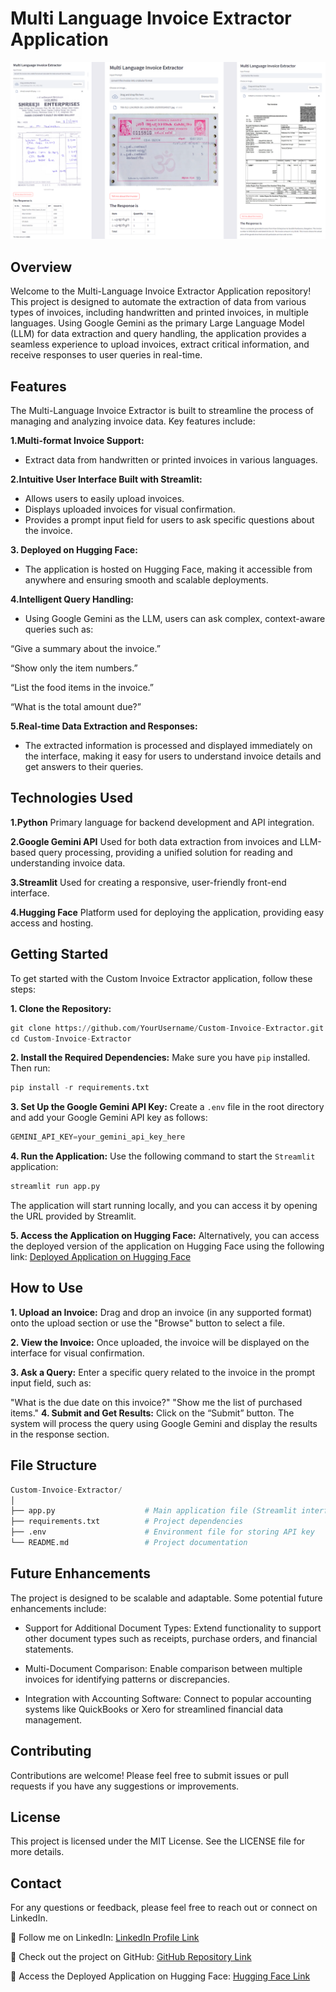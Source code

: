 # Multi Language Invoice Extractor Application

![image_alt](https://github.com/jerryjohn1995/Multi-Language-Invoice-Extractor/blob/0f3eac2d3f357b6997946f1efe021b15c4df2ef2/Img%201.png)

## Overview
Welcome to the Multi-Language Invoice Extractor Application repository! This project is designed to automate the extraction of data from various types of invoices, including handwritten and printed invoices, in multiple languages. Using Google Gemini as the primary Large Language Model (LLM) for data extraction and query handling, the application provides a seamless experience to upload invoices, extract critical information, and receive responses to user queries in real-time.

## Features
The Multi-Language Invoice Extractor is built to streamline the process of managing and analyzing invoice data. Key features include:

**1.Multi-format Invoice Support:**
- Extract data from handwritten or printed invoices in various languages.

**2.Intuitive User Interface Built with Streamlit:**

- Allows users to easily upload invoices.
- Displays uploaded invoices for visual confirmation.
- Provides a prompt input field for users to ask specific questions about the invoice.
  
**3. Deployed on Hugging Face:**
- The application is hosted on Hugging Face, making it accessible from anywhere and ensuring smooth and scalable deployments.

**4.Intelligent Query Handling:**
- Using Google Gemini as the LLM, users can ask complex, context-aware queries such as:

“Give a summary about the invoice.”

“Show only the item numbers.”

“List the food items in the invoice.”

“What is the total amount due?”

**5.Real-time Data Extraction and Responses:**
- The extracted information is processed and displayed immediately on the interface, making it easy for users to understand invoice details and get answers to their queries.

## Technologies Used

**1.Python**
Primary language for backend development and API integration.

**2.Google Gemini API**
Used for both data extraction from invoices and LLM-based query processing, providing a unified solution for reading and understanding invoice data.

**3.Streamlit**
Used for creating a responsive, user-friendly front-end interface. 

**4.Hugging Face**
Platform used for deploying the application, providing easy access and hosting. 

## Getting Started
To get started with the Custom Invoice Extractor application, follow these steps:

**1. Clone the Repository:**

```python
git clone https://github.com/YourUsername/Custom-Invoice-Extractor.git
cd Custom-Invoice-Extractor

```
**2. Install the Required Dependencies:** Make sure you have `pip` installed. Then run:
```python
pip install -r requirements.txt
```
**3. Set Up the Google Gemini API Key:** Create a `.env` file in the root directory and add your Google Gemini API key as follows:
```python
GEMINI_API_KEY=your_gemini_api_key_here

```
**4. Run the Application:** Use the following command to start the `Streamlit` application:
```python
streamlit run app.py
```
The application will start running locally, and you can access it by opening the URL provided by Streamlit.

**5. Access the Application on Hugging Face:**  Alternatively, you can access the deployed version of the application on Hugging Face using the following link:
 [Deployed Application on Hugging Face](https://huggingface.co/spaces/jerryjohn1995/Multi_Language_Invoice_Extractor)


## How to Use
**1. Upload an Invoice:** 
Drag and drop an invoice (in any supported format) onto the upload section or use the "Browse" button to select a file.

**2. View the Invoice:** 
Once uploaded, the invoice will be displayed on the interface for visual confirmation.

**3. Ask a Query:** 
Enter a specific query related to the invoice in the prompt input field, such as:

"What is the due date on this invoice?"
"Show me the list of purchased items."
**4. Submit and Get Results:** 
Click on the “Submit” button. The system will process the query using Google Gemini and display the results in the response section.

## File Structure
```python
Custom-Invoice-Extractor/
│
├── app.py                    # Main application file (Streamlit interface)
├── requirements.txt          # Project dependencies
├── .env                      # Environment file for storing API key
└── README.md                 # Project documentation

```
## Future Enhancements
The project is designed to be scalable and adaptable. Some potential future enhancements include:

- Support for Additional Document Types:
Extend functionality to support other document types such as receipts, purchase orders, and financial statements.

- Multi-Document Comparison:
Enable comparison between multiple invoices for identifying patterns or discrepancies.

- Integration with Accounting Software:
Connect to popular accounting systems like QuickBooks or Xero for streamlined financial data management.

## Contributing
Contributions are welcome! Please feel free to submit issues or pull requests if you have any suggestions or improvements.

## License
This project is licensed under the MIT License. See the LICENSE file for more details.

## Contact
For any questions or feedback, please feel free to reach out or connect on LinkedIn.

🔗 Follow me on LinkedIn: [LinkedIn Profile Link](https://www.linkedin.com/in/jerryjohn1995/)

🔗 Check out the project on GitHub: [GitHub Repository Link](https://github.com/jerryjohn1995/Multi-Language-Invoice-Extractor)

🔗 Access the Deployed Application on Hugging Face: [Hugging Face Link](https://huggingface.co/spaces/jerryjohn1995/Multi_Language_Invoice_Extractor)









